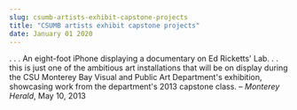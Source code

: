 ```yaml
---
slug: csumb-artists-exhibit-capstone-projects
title: "CSUMB artists exhibit capstone projects"
date: January 01 2020
---
```


<p>. . . An eight-foot iPhone displaying a documentary on Ed Ricketts' Lab. . . this is just one of the ambitious art installations that will be on display during the CSU Monterey Bay Visual and Public Art Department's exhibition, showcasing work from the department's 2013 capstone class. <em>– Monterey Herald</em>, May 10, 2013
</p>
